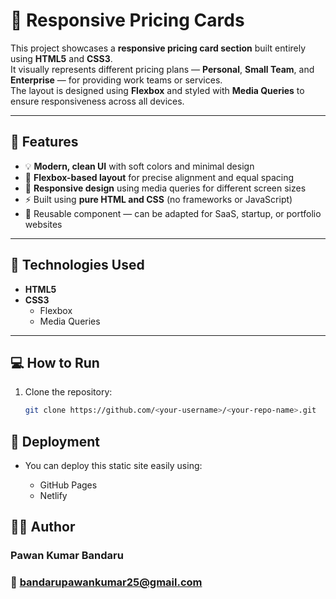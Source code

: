 # 💼 Responsive Pricing Cards

This project showcases a **responsive pricing card section** built entirely using **HTML5** and **CSS3**.  
It visually represents different pricing plans — **Personal**, **Small Team**, and **Enterprise** — for providing work teams or services.  
The layout is designed using **Flexbox** and styled with **Media Queries** to ensure responsiveness across all devices.

---

## 🌟 Features

- 💡 **Modern, clean UI** with soft colors and minimal design  
- 🧩 **Flexbox-based layout** for precise alignment and equal spacing  
- 📱 **Responsive design** using media queries for different screen sizes  
- ⚡ Built using **pure HTML and CSS** (no frameworks or JavaScript)  
- 🎨 Reusable component — can be adapted for SaaS, startup, or portfolio websites  

---

## 🧱 Technologies Used

- **HTML5**
- **CSS3**
  - Flexbox
  - Media Queries

---

## 💻 How to Run

1. Clone the repository:
   ```bash
   git clone https://github.com/<your-username>/<your-repo-name>.git
   
## 🚀 Deployment

- You can deploy this static site easily using:

  - GitHub Pages
  - Netlify

## 👨‍💻 Author

### Pawan Kumar Bandaru
### 📧 bandarupawankumar25@gmail.com
